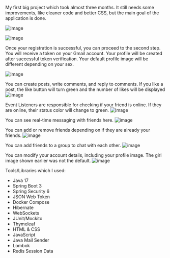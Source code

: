 My first big project which took almost three months. It still needs some improvements, like cleaner code and better CSS, but the main goal of the application is done.



![image](https://github.com/user-attachments/assets/95352487-d1e8-4cc7-af43-d7c3d24ecb81)





  ![image](https://github.com/user-attachments/assets/45478869-cf3d-4b28-80f6-51f7a22e16e4)

Once your registration is successful, you can proceed to the second step. You will receive a token on your Gmail account. Your profile will be created after successful token verification. Your default profile image will be different depending on your sex.

![image](https://github.com/user-attachments/assets/25777a0d-6421-46bb-b665-f345038935f7)

You can create posts, write comments, and reply to comments. If you like a post, the like button will turn green and the number of likes will be displayed
![image](https://github.com/user-attachments/assets/6e6466b8-1071-4e42-84a3-19cc31ea40ee)



Event Listeners are responsible for checking if your friend is online. If they are online, their status color will change to green.
![image](https://github.com/user-attachments/assets/2d940a97-0937-48ec-afe7-af8adddc5954)


You can see real-time messaging with friends here.
![image](https://github.com/user-attachments/assets/0fc94f47-339e-4250-a9e7-54c6b2911fe3)

You can add or remove friends depending on if they are already your friends.
![image](https://github.com/user-attachments/assets/e0faf222-7fe4-483f-950c-d41e8113a76e)




You can add friends to a group to chat with each other.
![image](https://github.com/user-attachments/assets/0b2ea64e-3f92-48b6-9697-e18a54ad41e0)

You can modify your account details, including your profile image. The girl image shown earlier was not the default.
![image](https://github.com/user-attachments/assets/0ece0132-634d-4557-847f-8a6e863560a5)





Tools/Libraries which I used:
    
- Java 17
- Spring Boot 3
- Spring Security 6
- JSON Web Token
- Docker Compose
- Hibernate
- WebSockets
- JUnit/Mockito
- Thymeleaf
- HTML & CSS
- JavaScript
- Java Mail Sender
- Lombok
- Redis Session Data















